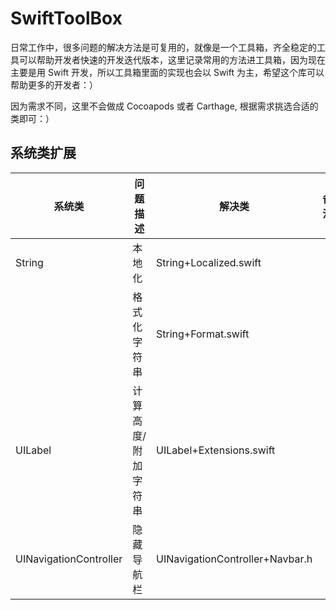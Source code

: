# SwiftToolBox

日常工作中，很多问题的解决方法是可复用的，就像是一个工具箱，齐全稳定的工具可以帮助开发者快速的开发迭代版本，这里记录常用的方法进工具箱，因为现在主要是用 Swift 开发，所以工具箱里面的实现也会以 Swift 为主，希望这个库可以帮助更多的开发者：）

因为需求不同，这里不会做成 Cocoapods 或者 Carthage, 根据需求挑选合适的类即可：）

## 系统类扩展

| 系统类 | 问题描述 | 解决类 | 备注 |
| --- | --- | --- | --- |
| String | 本地化 | String+Localized.swift |  |
|  | 格式化字符串 | String+Format.swift |  |
| UILabel | 计算高度/附加字符串 | UILabel+Extensions.swift |  |
| UINavigationController | 隐藏导航栏 | UINavigationController+Navbar.h |  |





